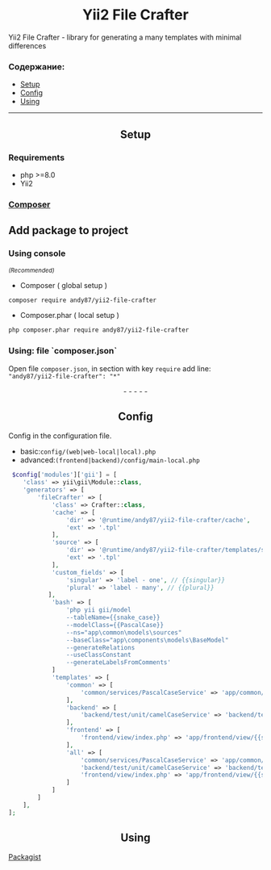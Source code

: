 
<h1 align="center">Yii2 File Crafter</h1>

Yii2 File Crafter - library for generating a many templates with minimal differences

### Содержание:

- [Setup](#yii2-file-crafter-setup)
- [Config](#yii2-file-crafter-config)
- [Using](#yii2-file-crafter-using)


___

<span id="yii2-file-crafter-setup"></span>
<h2 align="center">
    Setup
</h2>

<span id="yii2-migrate-architect-setup-require"></span>
<h3>Requirements</h3> 

- php >=8.0
- Yii2

<h3>
    <a href="https://getcomposer.org/download/">Composer</a>
</h3>

<span id="yii2-migrate-architect-setup"></span>
## Add package to project

<h3>Using console</h3>
<small><i>(Recommended)</i></small>

- Composer ( global setup )
```bash
composer require andy87/yii2-file-crafter
````  
- Composer.phar ( local setup )
```bash
php composer.phar require andy87/yii2-file-crafter
```

<span id="yii2-file-crafter-setup-composer-composer"></span>
<h3>Using: file `composer.json`</h3>

Open file `composer.json`, in section with key `require` add line:  
`"andy87/yii2-file-crafter": "*"`  


<p align="center">- - - - -</p>


<span id="yii2-file-crafter-config"></span>
<h2 align="center">
    Config
</h2>

Config in the configuration file.
 - basic:`config/(web|web-local|local).php`
 - advanced:`(frontend|backend)/config/main-local.php`

```php
 $config['modules']['gii'] = [
    'class' => yii\gii\Module::class,
    'generators' => [
        'fileCrafter' => [
            'class' => Crafter::class,
            'cache' => [
                'dir' => '@runtime/andy87/yii2-file-crafter/cache',
                'ext' => '.tpl'
            ],
            'source' => [
                'dir' => '@runtime/andy87/yii2-file-crafter/templates/source',
                'ext' => '.tpl'
            ],
            'custom_fields' => [
                'singular' => 'label - one', // {{singular}}
                'plural' => 'label - many', // {{plural}}
           ],
            'bash' => [
                'php yii gii/model
                --tableName={{snake_case}}
                --modelClass={{PascalCase}}
                --ns="app\common\models\sources"
                --baseClass="app\components\models\BaseModel"
                --generateRelations
                --useClassConstant
                --generateLabelsFromComments'
            ]
            'templates' => [
                'common' => [
                    'common/services/PascalCaseService' => 'app/common/services/items/{[PascalCase]}Service',
                ],
                'backend' => [
                    'backend/test/unit/camelCaseService' => 'backend/test/unit/{{camelCase}}Service',
                ],
                'frontend' => [
                    'frontend/view/index.php' => 'app/frontend/view/{{snake_case}}/index',
                ],
                'all' => [
                    'common/services/PascalCaseService' => 'app/common/services/items/{PascalCase}Service',
                    'backend/test/unit/camelCaseService' => 'backend/test/unit/{{camelCase}}Service',
                    'frontend/view/index.php' => 'app/frontend/view/{{snake_case}}/index',
                ]
            ]
        ]
    ],
];
```

<span id="yii2-file-crafter-using"></span>
<h2 align="center">
    Using
</h2>

[Packagist](https://packagist.org/packages/andy87/yii2-file-crafter)
